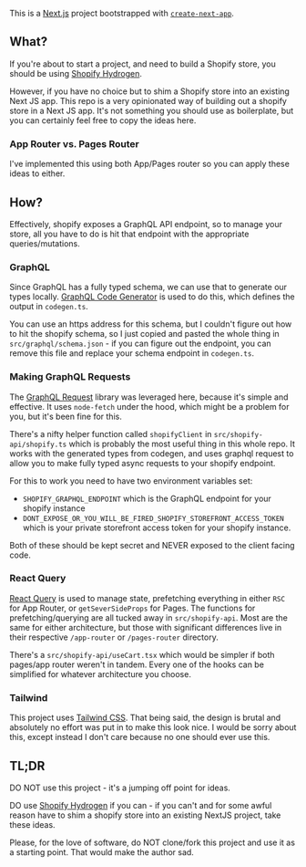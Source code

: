 This is a [Next.js](https://nextjs.org/) project bootstrapped with [`create-next-app`](https://github.com/vercel/next.js/tree/canary/packages/create-next-app).

## What?

If you're about to start a project, and need to build a Shopify store, you should be using [Shopify Hydrogen](https://hydrogen.shopify.dev/).

However, if you have no choice but to shim a Shopify store into an existing Next JS app. This repo is a very opinionated way of building out a shopify store in a Next JS app. It's not something you should use as boilerplate, but you can certainly feel free to copy the ideas here.

### App Router vs. Pages Router

I've implemented this using both App/Pages router so you can apply these ideas to either.

## How?

Effectively, shopify exposes a GraphQL API endpoint, so to manage your store, all you have to do is hit that endpoint with the appropriate queries/mutations.

### GraphQL

Since GraphQL has a fully typed schema, we can use that to generate our types locally. [GraphQL Code Generator](https://the-guild.dev/graphql/codegen) is used to do this, which defines the output in `codegen.ts`.

You can use an https address for this schema, but I couldn't figure out how to hit the shopify schema, so I just copied and pasted the whole thing in `src/graphql/schema.json` - if you can figure out the endpoint, you can remove this file and replace your schema endpoint in `codegen.ts`.

### Making GraphQL Requests

The [GraphQL Request](https://www.npmjs.com/package/graphql-request) library was leveraged here, because it's simple and effective. It uses `node-fetch` under the hood, which might be a problem for you, but it's been fine for this.

There's a nifty helper function called `shopifyClient` in `src/shopify-api/shopify.ts` which is probably the most useful thing in this whole repo. It works with the generated types from codegen, and uses graphql request to allow you to make fully typed async requests to your shopify endpoint.

For this to work you need to have two environment variables set:

- `SHOPIFY_GRAPHQL_ENDPOINT` which is the GraphQL endpoint for your shopify instance
- `DONT_EXPOSE_OR_YOU_WILL_BE_FIRED_SHOPIFY_STOREFRONT_ACCESS_TOKEN` which is your private storefront access token for your shopify instance.

Both of these should be kept secret and NEVER exposed to the client facing code.

### React Query

[React Query](https://tanstack.com/query/latest) is used to manage state, prefetching everything in either `RSC` for App Router, or `getSeverSideProps` for Pages. The functions for prefetching/querying are all tucked away in `src/shopify-api`. Most are the same for either architecture, but those with significant differences live in their respective `/app-router` or `/pages-router` directory.

There's a `src/shopify-api/useCart.tsx` which would be simpler if both pages/app router weren't in tandem. Every one of the hooks can be simplified for whatever architecture you choose.

### Tailwind

This project uses [Tailwind CSS](https://tailwindcss.com/). That being said, the design is brutal and absolutely no effort was put in to make this look nice. I would be sorry about this, except instead I don't care because no one should ever use this.

## TL;DR

DO NOT use this project - it's a jumping off point for ideas.

DO use [Shopify Hydrogen](https://hydrogen.shopify.dev/) if you can - if you can't and for some awful reason have to shim a shopify store into an existing NextJS project, take these ideas.

Please, for the love of software, do NOT clone/fork this project and use it as a starting point. That would make the author sad.
